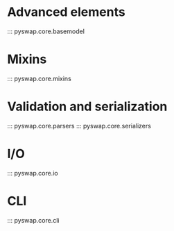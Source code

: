 # Advanced elements

::: pyswap.core.basemodel

# Mixins

::: pyswap.core.mixins

# Validation and serialization

::: pyswap.core.parsers
::: pyswap.core.serializers

# I/O

::: pyswap.core.io

# CLI

::: pyswap.core.cli
